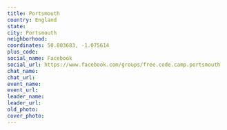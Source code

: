 ```yaml
---
title: Portsmouth
country: England
state: 
city: Portsmouth
neighborhood: 
coordinates: 50.803683, -1.075614
plus_code:
social_name: Facebook
social_url: https://www.facebook.com/groups/free.code.camp.portsmouth
chat_name:
chat_url:
event_name:
event_url:
leader_name:
leader_url:
old_photo: 
cover_photo:
---
```

